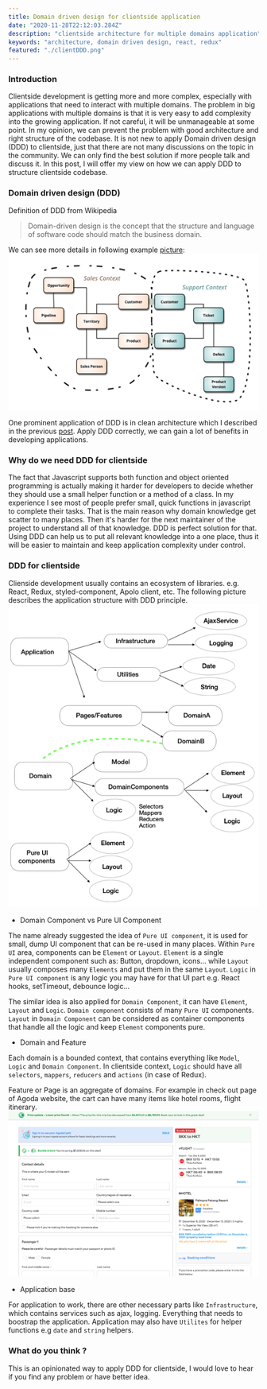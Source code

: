 ```yaml
---
title: Domain driven design for clientside application 
date: "2020-11-28T22:12:03.284Z"
description: "clientside architecture for multiple domains application"
keywords: "architecture, domain driven design, react, redux"
featured: "./clientDDD.png"
---
```


### Introduction

Clientside development is getting more and more complex, especially with applications that need to interact with multiple domains. The problem in big applications with multiple domains is that it is very easy to add complexity into the growing application. If not careful, it will be unmanageable at some point. In my opinion, we can prevent the problem with good architecture and right structure of the codebase. It is not new to apply Domain driven design (DDD) to clientside, just that there are not many discussions on the topic in the community. We can only find the best solution if more people talk and discuss it. In this post, I will offer my view on how we can apply DDD to structure clientside codebase.

### Domain driven design (DDD)
Definition of DDD from Wikipedia
>Domain-driven design is the concept that the structure and language of software code should match the business domain.

We can see more details in following example [picture](https://martinfowler.com/bliki/BoundedContext.html): 
![Domain driven design](./DDD.png)

One prominent application of DDD is in clean architecture which I described in the previous [post](https://thangledev.com/common-server-architectures-for-micro-serivce). Apply DDD correctly, we can gain a lot of benefits in developing applications. 

### Why do we need DDD for clientside

The fact that Javascript supports both function and object oriented programming is actually making it harder for developers to decide whether they should use a small helper function or a method of a class. In my experience I see most of people prefer small, quick functions in javascript to complete their tasks. That is the main reason why domain knowledge get scatter to many places. Then it's harder for the next maintainer of the project to understand all of that knowledge. DDD is perfect solution for that. Using DDD can help us to put all relevant knowledge into a one place, thus it will be easier to maintain and keep application complexity under control.  

### DDD for clientside

Clienside development usually contains an ecosystem of libraries. e.g. React, Redux, styled-component, Apolo client, etc. The following picture describes the application structure with DDD principle. 
![Domain driven design for clientside](./clientDDD.png)

- Domain Component vs Pure UI Component

The name already suggested the idea of `Pure UI component`, it is used for small, dump UI component that can be re-used in many places. Within `Pure UI` area, components can be `Element` or `Layout`. `Element` is a single independent component such as: Button, dropdown, icons... while `Layout` usually composes many `Elements` and put them in the same `Layout`. `Logic` in `Pure UI component` is any logic you may have for that UI part e.g. React hooks, setTimeout, debounce logic...

The similar idea is also applied for `Domain Component`, it can have `Element`, `Layout` and `Logic`. `Domain component` consists of many `Pure UI` components. `Layout` in `Domain Component` can be considered as container components that handle all the logic and keep `Element` components pure.

- Domain and Feature

Each domain is a bounded context, that contains everything like `Model`, `Logic` and `Domain Component`. In clientside context, `Logic` should have all `selectors`, `mappers`, `reducers` and `actions` (in case of Redux). 

Feature or Page is an aggregate of domains. For example in check out page of Agoda website, the cart can have many items like hotel rooms, flight itinerary. 
![Agoda checkout page](./checkout.png)


- Application base

For application to work, there are other necessary parts like `Infrastructure`, which contains services such as ajax, logging. Everything that needs to boostrap the application. Application may also have `Utilites` for helper functions e.g `date` and `string` helpers.


### What do you think ?
This is an opinionated way to apply DDD for clientside, I would love to hear if you find any problem or have better idea.